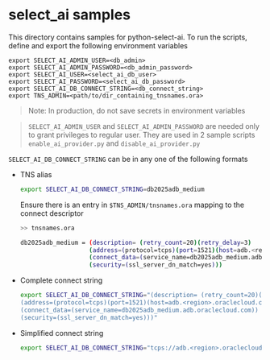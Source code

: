 # select_ai samples

This directory contains samples for python-select-ai. To run the scripts,
define and export the following environment variables

```dotenv
export SELECT_AI_ADMIN_USER=<db_admin>
export SELECT_AI_ADMIN_PASSWORD=<db_admin_password>
export SELECT_AI_USER=<select_ai_db_user>
export SELECT_AI_PASSWORD=<select_ai_db_password>
export SELECT_AI_DB_CONNECT_STRING=<db_connect_string>
export TNS_ADMIN=<path/to/dir_containing_tnsnames.ora>
```

> Note: In production, do not save secrets in environment variables

> `SELECT_AI_ADMIN_USER` and `SELECT_AI_ADMIN_PASSWORD` are needed only to
> grant privileges to regular user. They are used in 2 sample scripts
> `enable_ai_provider.py` and `disable_ai_provider.py`


`SELECT_AI_DB_CONNECT_STRING` can be in any one of the following formats

- TNS alias

    ```bash
    export SELECT_AI_DB_CONNECT_STRING=db2025adb_medium
    ```

    Ensure there is an entry in `$TNS_ADMIN/tnsnames.ora` mapping to the connect descriptor

    ```bash
    >> tnsnames.ora

    db2025adb_medium = (description= (retry_count=20)(retry_delay=3)
                       (address=(protocol=tcps)(port=1521)(host=adb.<region>.oraclecloud.com))
                       (connect_data=(service_name=db2025adb_medium.adb.oraclecloud.com))
                       (security=(ssl_server_dn_match=yes)))
    ```



- Complete connect string

    ```bash
    export SELECT_AI_DB_CONNECT_STRING="(description= (retry_count=20)(retry_delay=3)
    (address=(protocol=tcps)(port=1521)(host=adb.<region>.oraclecloud.com))
    (connect_data=(service_name=db2025adb_medium.adb.oraclecloud.com))
    (security=(ssl_server_dn_match=yes)))"

    ```

- Simplified connect string

    ```bash
    export SELECT_AI_DB_CONNECT_STRING="tcps://adb.<region>.oraclecloud.com:1521/db2025adb_medium.adb.oraclecloud.com?retry_count=2&retry_delay=3"
    ```
